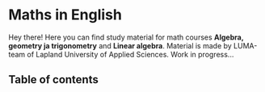 # Maths in English

Hey there! Here you can find study material for math courses **Algebra, geometry ja trigonometry** and **Linear algebra**. Material is made by LUMA-team of Lapland University of Applied Sciences. Work in progress...


## Table of contents

```{tableofcontents}
```